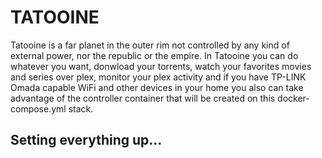 # TATOOINE

Tatooine is a far planet in the outer rim not controlled by any kind of external power, nor the republic or the empire. In Tatooine you can do whatever you want, donwload your torrents, watch your favorites movies and series over plex, monitor your plex activity and if you have TP-LINK Omada capable WiFi and other devices in your home you also can take advantage of the controller container that will be created on this docker-compose.yml stack.

## Setting everything up...

